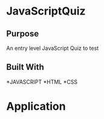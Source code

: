 # JavaScriptQuiz

## Purpose
An entry level JavaScript Quiz to test 

## Built With
*JAVASCRIPT
*HTML
*CSS

# Application

